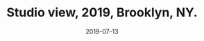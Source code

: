 ---
layout: allpaintingdetail
title:  Studio view, 2019, Brooklyn, NY. 
date:   2019-07-13
image: Taeyoon_Choi_Edges_2019_201907_taeyoonstudiovisit_30.jpg
meta: Photo by Joe Swide
orientation:
alt-text: "Studio view of paintings, showing the edge of canvases. White gesso drip naturally on top of blue masking tapes."
order:
---